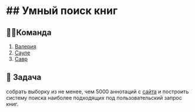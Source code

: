 # ## Умный поиск книг

## 🦸‍♂️Команда
1. [Валерия](https://github.com/valeri2393)
2. [Сауле]()
3. [Савр](https://github.com/SavrOverSide)

## 🎯 Задача 
собрать выборку из не менее, чем 5000 аннотаций c [сайта](https://www.biblio-globus.ru/category?cid=182&pagenumber=1) и построить систему поиска наиболее подходящих под пользовательский запрос книг.

